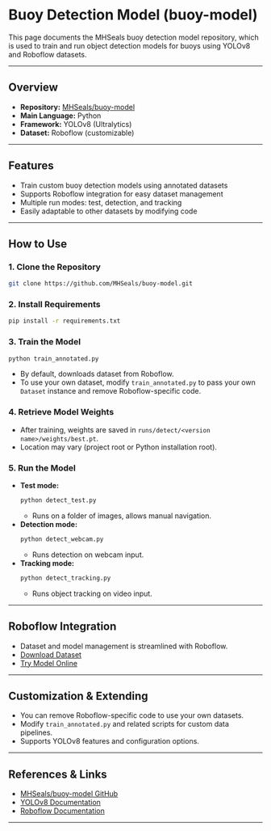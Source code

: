 # Buoy Detection Model (buoy-model)

This page documents the MHSeals buoy detection model repository, which is used to train and run object detection models for buoys using YOLOv8 and Roboflow datasets.

---

## Overview

- **Repository:** [MHSeals/buoy-model](https://github.com/MHSeals/buoy-model)
- **Main Language:** Python
- **Framework:** YOLOv8 (Ultralytics)
- **Dataset:** Roboflow (customizable)

---

## Features

- Train custom buoy detection models using annotated datasets
- Supports Roboflow integration for easy dataset management
- Multiple run modes: test, detection, and tracking
- Easily adaptable to other datasets by modifying code

---

## How to Use

### 1. Clone the Repository
```bash
git clone https://github.com/MHSeals/buoy-model.git
```

### 2. Install Requirements
```bash
pip install -r requirements.txt
```

### 3. Train the Model
```bash
python train_annotated.py
```
- By default, downloads dataset from Roboflow.
- To use your own dataset, modify `train_annotated.py` to pass your own `Dataset` instance and remove Roboflow-specific code.

### 4. Retrieve Model Weights
- After training, weights are saved in `runs/detect/<version name>/weights/best.pt`.
- Location may vary (project root or Python installation root).

### 5. Run the Model
- **Test mode:**
  ```bash
  python detect_test.py
  ```
  - Runs on a folder of images, allows manual navigation.
- **Detection mode:**
  ```bash
  python detect_webcam.py
  ```
  - Runs detection on webcam input.
- **Tracking mode:**
  ```bash
  python detect_tracking.py
  ```
  - Runs object tracking on video input.

---

## Roboflow Integration

- Dataset and model management is streamlined with Roboflow.
- [Download Dataset](https://universe.roboflow.com/mhseals/buoys-4naae)
- [Try Model Online](https://universe.roboflow.com/mhseals/buoys-4naae/model/)

---

## Customization & Extending

- You can remove Roboflow-specific code to use your own datasets.
- Modify `train_annotated.py` and related scripts for custom data pipelines.
- Supports YOLOv8 features and configuration options.

---

## References & Links

- [MHSeals/buoy-model GitHub](https://github.com/MHSeals/buoy-model)
- [YOLOv8 Documentation](https://docs.ultralytics.com/)
- [Roboflow Documentation](https://docs.roboflow.com/)

---
